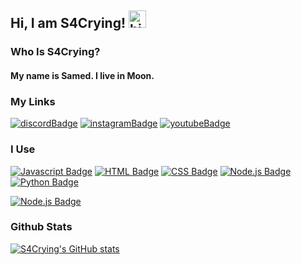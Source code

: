 ## Hi, I am S4Crying! <img src="https://user-images.githubusercontent.com/1303154/88677602-1635ba80-d120-11ea-84d8-d263ba5fc3c0.gif" width="28px" alt="hi">

### Who Is S4Crying?
#### My name is Samed. I live in Moon.

### My Links
[![discordBadge](https://img.shields.io/badge/Discord-7289DA?style=for-the-badge&logo=discord&logoColor=white)](https://discord.com/users/668660071554613267)
[![instagramBadge](https://img.shields.io/badge/Instagram-E4405F?style=for-the-badge&logo=instagram&logoColor=white)](https://instagram.com/@s4_crying)
[![youtubeBadge](https://img.shields.io/badge/YouTube-FF0000?style=for-the-badge&logo=youtube&logoColor=white)](https://youtube.com/@S4Crying)


### I Use
 [![Javascript Badge](https://img.shields.io/badge/-Javascript-F0DB4F?style=for-the-badge&labelColor=black&logo=javascript&logoColor=F0DB4F)](https://discord.gg/cdb4uWW5kZ)
[![HTML Badge](https://img.shields.io/badge/HTML5-E34F26?style=for-the-badge&&labelColor=black&logo=html5&logoColor=E34FX6)](https://discord.gg/cdb4uWW5kZ)
[![CSS Badge](https://img.shields.io/badge/CSS-1572B6?style=for-the-badge&logo=css3&logoColor=1572B6&labelColor=black)](https://discord.gg/cdb4uWW5kZ)
[![Node.js Badge](https://img.shields.io/badge/Node.js-43853D?style=for-the-badge&logo=node.js&logoColor=43853D&labelColor=black)](https://discord.gg/cdb4uWW5kZ)
[![Python Badge](https://img.shields.io/badge/Python-FDE672?style=for-the-badge&logo=python&logoColor=blue&labelColor=black)](https://discord.gg/cdb4uWW5kZ)    


[![Node.js Badge](https://github-readme-stats.vercel.app/api/top-langs/?username=S4Crying&theme=blue-green)](https://discord.gg/cdb4uWW5kZ)

### Github Stats
[![S4Crying's GitHub stats](https://github-readme-stats.vercel.app/api?username=S4Crying)](https://github.com/S4Crying)
